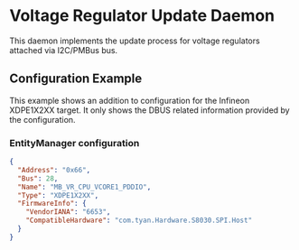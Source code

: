 # Voltage Regulator Update Daemon

This daemon implements the update process for voltage regulators attached via
I2C/PMBus bus.

## Configuration Example

This example shows an addition to configuration for the Infineon XDPE1X2XX
target. It only shows the DBUS related information provided by the
configuration.

### EntityManager configuration

```json
{
  "Address": "0x66",
  "Bus": 28,
  "Name": "MB_VR_CPU_VCORE1_PDDIO",
  "Type": "XDPE1X2XX",
  "FirmwareInfo": {
    "VendorIANA": "6653",
    "CompatibleHardware": "com.tyan.Hardware.S8030.SPI.Host"
  }
}
```
